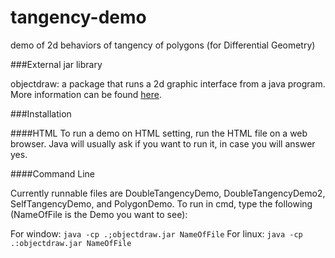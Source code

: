 # tangency-demo
demo of 2d behaviors of tangency of polygons (for Differential Geometry)

###External jar library

objectdraw: a package that runs a 2d graphic interface from a java program. More information can be found [here](http://eventfuljava.cs.williams.edu/).

###Installation

####HTML
To run a demo on HTML setting, run the HTML file on a web browser.
Java will usually ask if you want to run it, in case you will answer yes.

####Command Line

Currently runnable files are DoubleTangencyDemo, DoubleTangencyDemo2, SelfTangencyDemo, and PolygonDemo.
To run in cmd, type the following (NameOfFile is the Demo you want to see): 

For window: `java -cp .;objectdraw.jar NameOfFile`
For linux: `java -cp .:objectdraw.jar NameOfFile`
